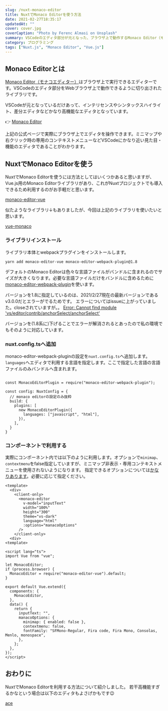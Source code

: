 ```yaml
---
slug: /nuxt-monaco-editor
title: NuxtでMonaco Editorを使う方法
date: 2021-02-27T18:35:17
updatedAt: ""
cover: cover.jpg
coverCaption: "Photo by Ferenc Almasi on Unsplash"
summary: VSCodeのエディタ部分が元となった、ブラウザ上で動作するMonaco Editor（モナコエディター）をNuxt.jsで使う方法。
category: プログラミング
tags: ["Nuxt.js", "Monaco Editor", "Vue.js"]
---
```


## Monaco Editorとは

[Monaco Editor（モナコエディター）](https://microsoft.github.io/monaco-editor/index.html)はブラウザ上で実行できるエディターです。VSCodeのエディタ部分をWebブラウザ上で動作できるように切り出されたライブラリです。

VSCodeが元となっているだけあって、インテリセンスやシンタックスハイライト、差分エディタなどかなり高機能なエディタとなっています。

👉 [Monaco Editor](https://microsoft.github.io/monaco-editor/index.html)

上記の公式ページで実際にブラウザ上でエディタを操作できます。ミニマップや右クリック時の専用のコンテキストメニューなどVSCodeにかなり近い見た目・機能のエディタであることがわかります。

## NuxtでMonaco Editorを使う

NuxtでMonaco Editorを使うには方法としてはいくつかあると思いますが、Vue.js用のMonaco Editorライブラリがあり、これがNuxtプロジェクトでも導入できるため利用するのがお手軽だと思います。

[monaco-editor-vue](https://github.com/FE-Mars/monaco-editor-vue)

似たようなライブラリ↓もありましたが、今回は上記のライブラリを使いたいと思います。

[vue-monaco](https://github.com/egoist/vue-monaco)

### ライブラリインストール

ライブラリ本体とwebpackプラグインをインストールします。

```bash
yarn add monaco-editor-vue monaco-editor-webpack-plugin@1.8
```

デフォルトのMonaco Editorは色々な言語ファイルがバンドルに含まれるのでサイズが大きくなります。必要な言語ファイルだけをバンドルに含めるために[monaco-editor-webpack-plugin](https://github.com/Microsoft/monaco-editor-webpack-plugin)を使います。

バージョンを1.8に指定しているのは、2021/2/27現在の最新バージョンであるv3.0.0だとエラーがでるためです。
エラーについてはissueに上がっていました。closeされていますが。。
[Error: Cannot find module 'vs/editor/contrib/anchorSelect/anchorSelect'](https://github.com/microsoft/monaco-editor-webpack-plugin/issues/130)

バージョンを(1.8系に)下げることでエラーが解消されるとあったので私の環境でもそのように対応しています。

### nuxt.config.tsへ追加

monaco-editor-webpack-pluginの設定を`nuxt.config.ts`へ追加します。
`languages`へエディタで利用する言語を指定します。ここで指定した言語の言語ファイルのみバンドルへ含まれます。

```js{codeTitle:nuxt.config.ts}

const MonacoEditorPlugin = require("monaco-editor-webpack-plugin");

const config: NuxtConfig = {
  // monaco editorの設定のみ抜粋
  build: {
    plugins: [
      new MonacoEditorPlugin({
        languages: ["javascript", "html"],
      }),
    ],
  }
}
```

### コンポーネントで利用する

実際にコンポーネント内では以下のように利用します。オプションで`minimap`、`contextmenu`をfalse指定していますが、ミニマップ非表示・専用コンテキストメニューを使用されないようになります。
指定できるオプションについては[かなりあります](https://microsoft.github.io/monaco-editor/api/interfaces/monaco.editor.ieditorconstructionoptions.html)。必要に応じて指定ください。

```markup
<template>
  <div>
    <client-only>
      <monaco-editor
        v-model="inputText"
        width="100%"
        height="300"
        theme="vs-dark"
        language="html"
        :options="manacoOptions"
      />
    </client-only>
  <div>
<template>

<script lang="ts">
import Vue from "vue";

let MonacoEditor;
if (process.browser) {
  MonacoEditor = require("monaco-editor-vue").default;
}

export default Vue.extend({
  components: {
    MonacoEditor,
  },
  data() {
    return {
      inputText: "",
      manacoOptions: {
        minimap: { enabled: false },
        contextmenu: false,
        fontFamily: "SFMono-Regular, Fira code, Fira Mono, Consolas, Menlo, monospace",
      },
    };
  },
});
</script>
```

## おわりに

NuxtでMonaco Editorを利用する方法について紹介しました。
若干高機能すぎるかなという場合は以下のエディタもよさげかもです😉

[ace](https://github.com/ajaxorg/ace)